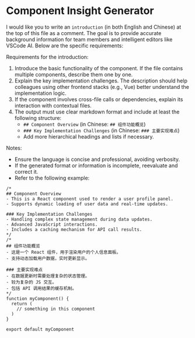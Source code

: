 # Component Insight Generator

 I  would like you to write an `introduction` (in both English and Chinese) at the top of this file as a comment. The goal is to provide accurate background information for team members and intelligent editors like VSCode AI. Below are the specific requirements:

Requirements for the introduction:
1. Introduce the basic functionality of the component. If the file contains multiple components, describe them one by one.
2. Explain the key implementation challenges. The description should help colleagues using other frontend stacks (e.g., Vue) better understand the implementation logic.
3. If the component involves cross-file calls or dependencies, explain its interaction with contextual files.
4. The output must use clear markdown format and include at least the following structure:
   - `## Component Overview` (in Chinese: `## 组件功能概览`)
   - `### Key Implementation Challenges` (in Chinese: `### 主要实现难点`)
   - Add more hierarchical headings and lists if necessary.

Notes:
- Ensure the language is concise and professional, avoiding verbosity.
- If the generated format or information is incomplete, reevaluate and correct it.
- Refer to the following example:
```tsx
/* 
## Component Overview
- This is a React component used to render a user profile panel.
- Supports dynamic loading of user data and real-time updates.

### Key Implementation Challenges
- Handling complex state management during data updates.
- Advanced JavaScript interactions.
- Includes a caching mechanism for API call results.
*/
/* 
## 组件功能概览
- 这是一个 React 组件，用于渲染用户的个人信息面板。
- 支持动态加载用户数据，实时更新显示。

### 主要实现难点
- 在数据更新时需要处理复杂的状态管理。
- 较为复杂的 JS 交互。
- 包括 API 调用结果的缓存机制。
*/
function myComponent() {
  return (
    // something in this component
  )
}

export default myComponent
```
